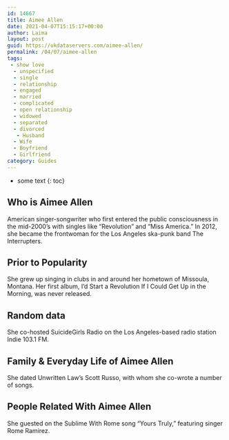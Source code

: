 ```yaml
---
id: 14667
title: Aimee Allen
date: 2021-04-07T15:15:17+00:00
author: Laima
layout: post
guid: https://ukdataservers.com/aimee-allen/
permalink: /04/07/aimee-allen
tags:
 - show love
  - unspecified
  - single
  - relationship
  - engaged
  - married
  - complicated
  - open relationship
  - widowed
  - separated
  - divorced
   - Husband
  - Wife
  - Boyfriend
  - Girlfriend
category: Guides
---
```


* some text
{: toc}


## Who is Aimee Allen
                  
                  
                  
American singer-songwriter who first entered the public consciousness in the mid-2000&#8217;s with singles like &#8220;Revolution&#8221; and &#8220;Miss America.&#8221; In 2012, she became the frontwoman for the Los Angeles ska-punk band The Interrupters.
                  
              
            
              
            
                
                
                
## Prior to Popularity
                  
                  
                  
She grew up singing in clubs in and around her hometown of Missoula, Montana. Her first album, I&#8217;d Start a Revolution If I Could Get Up in the Morning, was never released.
                  
              
            
              
            
                
                
                
## Random data
                  
                  
                  
She co-hosted SuicideGirls Radio on the Los Angeles-based radio station Indie 103.1 FM.
                  
              
            
              
            
                
                
                
## Family & Everyday Life of Aimee Allen
                  
                  
                  
She dated Unwritten Law&#8217;s Scott Russo, with whom she co-wrote a number of songs.
                  
              
            
              
            
                
                
                
## People Related With Aimee Allen
                  
                  
                  
She guested on the Sublime With Rome song &#8220;Yours Truly,&#8221; featuring singer Rome Ramirez.
                  
              
            
              
            
                
              
            
              
              
            
            
              
            
          
          
          